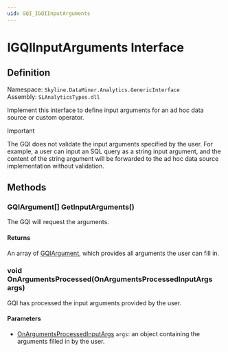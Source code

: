 ```yaml
---
uid: GQI_IGQIInputArguments
---
```


# IGQIInputArguments Interface

## Definition

Namespace: `Skyline.DataMiner.Analytics.GenericInterface`  
Assembly: `SLAnalyticsTypes.dll`

Implement this interface to define input arguments for an ad hoc data source or custom operator.

> [!IMPORTANT]
> The GQI does not validate the input arguments specified by the user. For example, a user can input an SQL query as a string input argument, and the content of the string argument will be forwarded to the ad hoc data source implementation without validation.

## Methods

### GQIArgument[] GetInputArguments()

The GQI will request the arguments.

#### Returns

An array of [GQIArgument](xref:GQI_GQIArgument), which provides all arguments the user can fill in.

### void OnArgumentsProcessed(OnArgumentsProcessedInputArgs args)

GQI has processed the input arguments provided by the user.

#### Parameters

- [OnArgumentsProcessedInputArgs](xref:GQI_OnArgumentsProcessedInputArgs) `args`: an object containing the arguments filled in by the user.
